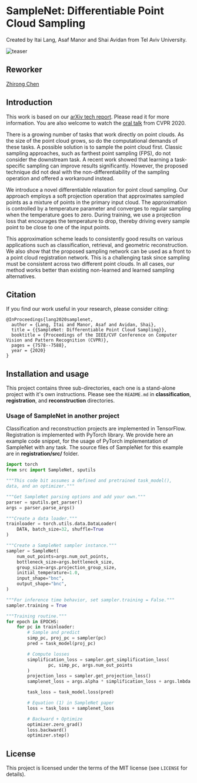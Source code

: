 # SampleNet: Differentiable Point Cloud Sampling
Created by Itai Lang, Asaf Manor and Shai Avidan from Tel Aviv University.

![teaser](https://github.com/itailang/SampleNet/blob/master/doc/teaser.png)

## Reworker

[Zhirong Chen](https://rong-hash.github.io)

## Introduction
This work is based on our [arXiv tech report](https://arxiv.org/abs/1912.03663). Please read it for more information. You are also welcome to watch the [oral talk](https://youtu.be/wOKlqnJ0XcE) from CVPR 2020.

There is a growing number of tasks that work directly on point clouds. As the size of the point cloud grows, so do the computational demands of these tasks. A possible solution is to sample the point cloud first. Classic sampling approaches, such as farthest point sampling (FPS), do not consider the downstream task. A recent work showed that learning a task-specific sampling can improve results significantly. However, the proposed technique did not deal with the non-differentiability of the sampling operation and offered a workaround instead.

We introduce a novel differentiable relaxation for point cloud sampling. Our approach employs a soft projection operation that approximates sampled points as a mixture of points in the primary input cloud. The approximation is controlled by a temperature parameter and converges to regular sampling when the temperature goes to zero. During training, we use a projection loss that encourages the temperature to drop, thereby driving every sample point to be close to one of the input points.

This approximation scheme leads to consistently good results on various applications such as classification, retrieval, and geometric reconstruction. We also show that the proposed sampling network can be used as a front to a point cloud registration network. This is a challenging task since sampling must be consistent across two different point clouds. In all cases, our method works better than existing non-learned and learned sampling alternatives.

## Citation
If you find our work useful in your research, please consider citing:

	@InProceedings{lang2020samplenet,
	  author = {Lang, Itai and Manor, Asaf and Avidan, Shai},
	  title = {{SampleNet: Differentiable Point Cloud Sampling}},
	  booktitle = {Proceedings of the IEEE/CVF Conference on Computer Vision and Pattern Recognition (CVPR)},
	  pages = {7578--7588},
	  year = {2020}
	}

## Installation and usage
This project contains three sub-directories, each one is a stand-alone project with it's own instructions. Please see the `README.md` in **classification**, **registration**, and **reconstruction** directories.

### Usage of SampleNet in another project
Classification and reconstruction projects are implemented in TensorFlow. Registration is implemented with PyTorch library. We provide here an example code snippet, for the usage of PyTorch implementation of SampleNet with any task. The source files of SampleNet for this example are in **registration/src/** folder.
```python
import torch
from src import SampleNet, sputils

"""This code bit assumes a defined and pretrained task_model(),
data, and an optimizer."""

"""Get SampleNet parsing options and add your own."""
parser = sputils.get_parser()
args = parser.parse_args()

"""Create a data loader."""
trainloader = torch.utils.data.DataLoader(
    DATA, batch_size=32, shuffle=True
)

"""Create a SampleNet sampler instance."""
sampler = SampleNet(
    num_out_points=args.num_out_points,
    bottleneck_size=args.bottleneck_size,
    group_size=args.projection_group_size,
    initial_temperature=1.0,
    input_shape="bnc",
    output_shape="bnc",
)

"""For inference time behavior, set sampler.training = False."""
sampler.training = True

"""Training routine."""
for epoch in EPOCHS:
    for pc in trainloader:
        # Sample and predict
        simp_pc, proj_pc = sampler(pc)
        pred = task_model(proj_pc)

        # Compute losses
        simplification_loss = sampler.get_simplification_loss(
                pc, simp_pc, args.num_out_points
        )
        projection_loss = sampler.get_projection_loss()
        samplenet_loss = args.alpha * simplification_loss + args.lmbda * projection_loss

        task_loss = task_model.loss(pred)

        # Equation (1) in SampleNet paper
        loss = task_loss + samplenet_loss

        # Backward + Optimize
        optimizer.zero_grad()
        loss.backward()
        optimizer.step()
```

## License
This project is licensed under the terms of the MIT license (see `LICENSE` for details).
